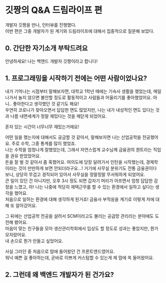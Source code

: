 # 깃짱의 Q&A 드림라이프 편

개발자 깃짱을 만나, 인터뷰를 진행했다.   
이번 편은 그중 개발자가 된 계기와 드림라이프에 대해서 집중적으로 질문해 보았다.

## 0. 간단한 자기소개 부탁드려요

안녕하세요! 나는 백엔드 개발자 깃짱이라고 합니다!  

## 1. 프로그래밍을 시작하기 전에는 어떤 사람이었나요?

내가 기억나는 시점부터 말해보자면, 대학교 1학년 때에는 기숙사 생활을 했었는데, 매일 나가서 놀지 않으면 불안할 정도로 활동적이고 사람들과 어울리기를 좋아했었어요. 아니.. 좋아한다고 생각했던 것 같기도 해요!  
우연히 코로나가 찾아오면서 답답한 면도 많았지만, 나는 내가 내성적인 면도 있다는 것과 나름 내면세계가 정말 재밌다는 것을 깨닫게 되었어요.  

혼자 있는 시간이 너무너무 재밌는거에요!  

어떤 일을 했는지에 대해서도 궁금할 것 같아서, 말해보자면 나는 산업공학을 전공했어요. 주로 수학, 그중 통계를 많이 했었죠.  
나는 수학을 엄청나게 잘했었는데, 그래서 자연스럽게 교수님께 금융권의 퀀트라는 직업을 권유 받았었어요.  
돈을 잘 벌 것 같아서 좀 혹했어요. 여의도에 당장 달려가서 인턴을 시작했는데, 경제학이라는 것이 만만하게 보면 안되더라구요...! 거기에 사무실 분위기도 전통 금융권이다 보니, 상당히 무겁고 경직되어 있어서 사무실을 정말정말 무서워하게 되었어요.    
큰 일이 있던 건 아니지만, 오후 3시 정도 되면 갑자기 머리가 아프면서 엄청 답답한 감정을 느꼈고, 아! 나는 나중에 적당히 재택근무를 할 수 있는 환경에서 일하고 싶다는 생각을 했어요.   
처음으로 일하는 환경에 대해 생각하게 된거죠! 금융사 부적응을 계기로 이렇게 저에 대해 또 알아갔어요.

그 뒤에는 산업공학 전공을 살려서 SCM이라고도 불리는 공급망 관리라는 분야에도 도전해 봤어요.  
마음이 맞는 친구들을 모아 생산관리학회에서 입상도 할 정도로 성과는 좋았지만, 뭔가 모자랐어요.  
내 손으로 뭔가 만들고 싶었어요.  

사실 그러던 중 처음으로 맘에 들어왔던 건 프론트엔드였어요.  
워낙 예쁜 걸 좋아하는데, 곧바로 이쁘게 커스텀할 수 있는게 제 맘에 쏙 들어왔어요.

## 2. 그런데 왜 백엔드 개발자가 된 건가요?



